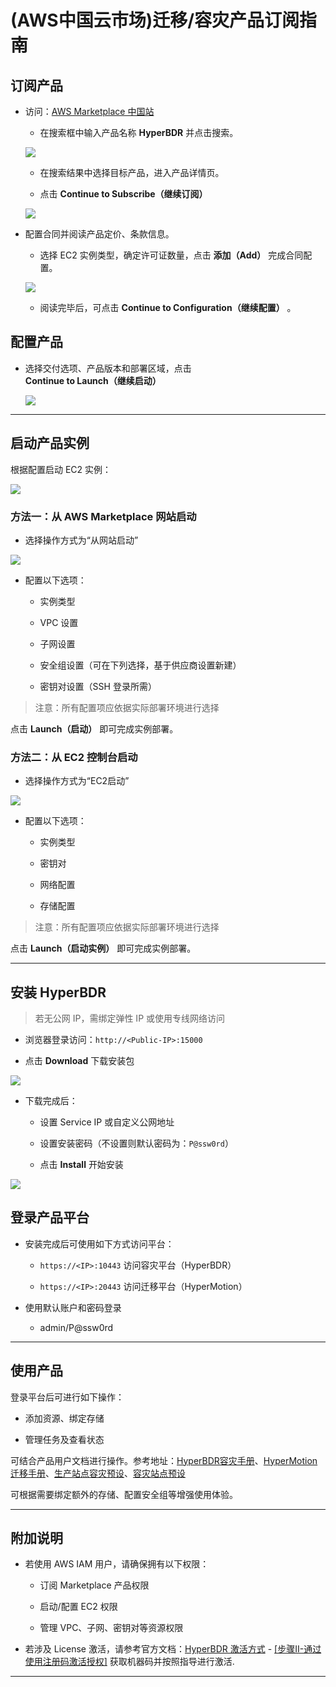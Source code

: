 # **(AWS中国云市场)迁移/容灾产品订阅指南**

## 订阅产品

* 访问：[AWS Marketplace 中国站](https://awsmarketplace.amazonaws.cn/marketplace)

  * 在搜索框中输入产品名称 **HyperBDR** 并点击搜索。

  ![](./images/awschinacloudmarket_migration_disasterrecoveryproductsubscriptionguide-subscribetoproducts-1.png)

  * 在搜索结果中选择目标产品，进入产品详情页。

  * 点击 **Continue to Subscribe（继续订阅）**

  ![](./images/awschinacloudmarket_migration_disasterrecoveryproductsubscriptionguide-subscribetoproducts-2.png)

* 配置合同并阅读产品定价、条款信息。

  * 选择 EC2 实例类型，确定许可证数量，点击 **添加（Add）** 完成合同配置。

  ![](./images/awschinacloudmarket_migration_disasterrecoveryproductsubscriptionguide-subscribetoproducts-3.png)

  * 阅读完毕后，可点击 **Continue to Configuration（继续配置）** 。

## 配置产品

* 选择交付选项、产品版本和部署区域，点击 **Continue to Launch（继续启动）**

  ![](./images/awschinacloudmarket_migration_disasterrecoveryproductsubscriptionguide-configureproduct-1.png)


***

## 启动产品实例

根据配置启动 EC2 实例：

![](./images/awschinacloudmarket_migration_disasterrecoveryproductsubscriptionguide-startaproductexample-1.png)

### 方法一：从 AWS Marketplace 网站启动

* 选择操作方式为“从网站启动”

![](./images/awschinacloudmarket_migration_disasterrecoveryproductsubscriptionguide-startaproductexample-2.png)

* 配置以下选项：

  * 实例类型

  * VPC 设置

  * 子网设置

  * 安全组设置（可在下列选择，基于供应商设置新建）

  * 密钥对设置（SSH 登录所需）

> 注意：所有配置项应依据实际部署环境进行选择

点击 **Launch（启动）** 即可完成实例部署。

### 方法二：从 EC2 控制台启动

* 选择操作方式为“EC2启动”

![](./images/awschinacloudmarket_migration_disasterrecoveryproductsubscriptionguide-startaproductexample-3.png)

* 配置以下选项：

  * 实例类型

  * 密钥对

  * 网络配置

  * 存储配置

> 注意：所有配置项应依据实际部署环境进行选择

点击 **Launch（启动实例）** 即可完成实例部署。

***

## 安装 HyperBDR

> 若无公网 IP，需绑定弹性 IP 或使用专线网络访问

* 浏览器登录访问：`http://<Public-IP>:15000`

* 点击 **Download** 下载安装包

![](./images/awschinacloudmarket_migration_disasterrecoveryproductsubscriptionguide-installhyperbdr-1.png)

* 下载完成后：

  * 设置 Service IP 或自定义公网地址

  * 设置安装密码（不设置则默认密码为：`P@ssw0rd`）

  * 点击 **Install** 开始安装

![](./images/awschinacloudmarket_migration_disasterrecoveryproductsubscriptionguide-installhyperbdr-2.png)

## 登录产品平台

* 安装完成后可使用如下方式访问平台：

  * `https://<IP>:10443` 访问容灾平台（HyperBDR）

  * `https://<IP>:20443` 访问迁移平台（HyperMotion）

* 使用默认账户和密码登录
  * admin/P@ssw0rd

***

## 使用产品

登录平台后可进行如下操作：

* 添加资源、绑定存储

* 管理任务及查看状态

可结合产品用户文档进行操作。参考地址：[HyperBDR容灾手册](../dr/)、[HyperMotion迁移手册](../migration/)、[生产站点容灾预设](../poc/aws-pre-settings.html)、[容灾站点预设](../poc/aws-target-pre-settings.html)

可根据需要绑定额外的存储、配置安全组等增强使用体验。

***

## 附加说明

* 若使用 AWS IAM 用户，请确保拥有以下权限：

  * 订阅 Marketplace 产品权限

  * 启动/配置 EC2 权限

  * 管理 VPC、子网、密钥对等资源权限

* 若涉及 License 激活，请参考官方文档：[HyperBDR 激活方式](../poc/hyperbdr-vmware-pre-settings.html#%E7%94%B3%E8%AF%B7hyperbdr%E6%8E%88%E6%9D%83) - [[步骤II-通过使用注册码激活授权]](../poc/hyperbdr-vmware-pre-settings.html#ii-%E9%80%9A%E8%BF%87%E4%BD%BF%E7%94%A8%E6%B3%A8%E5%86%8C%E7%A0%81%E6%BF%80%E6%B4%BB%E6%8E%88%E6%9D%83) 获取机器码并按照指导进行激活.



***


